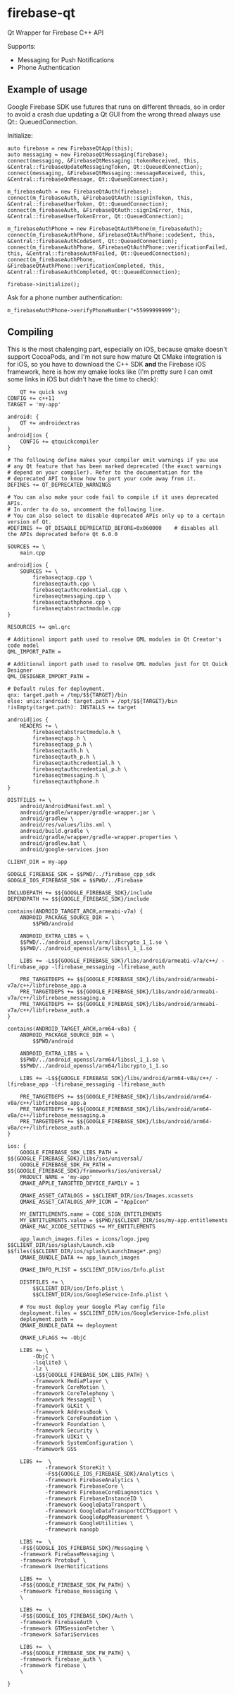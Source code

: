 # firebase-qt
Qt Wrapper for Firebase C++ API

Supports:
 * Messaging for Push Notifications
 * Phone Authentication

## Example of usage

Google Firebase SDK use futures that runs on different threads, so in order to avoid a crash due updating a Qt GUI from the wrong thread always use Qt:: QueuedConnection.

Initialize:

    auto firebase = new FirebaseQtApp(this);
    auto messaging = new FirebaseQtMessaging(firebase);
    connect(messaging, &FirebaseQtMessaging::tokenReceived, this, &Central::firebaseUpdateMessagingToken, Qt::QueuedConnection);
    connect(messaging, &FirebaseQtMessaging::messageReceived, this, &Central::firebaseOnMessage, Qt::QueuedConnection);

    m_firebaseAuth = new FirebaseQtAuth(firebase);
    connect(m_firebaseAuth, &FirebaseQtAuth::signInToken, this, &Central::firebaseUserToken, Qt::QueuedConnection);
    connect(m_firebaseAuth, &FirebaseQtAuth::signInError, this, &Central::firebaseUserTokenError, Qt::QueuedConnection);

    m_firebaseAuthPhone = new FirebaseQtAuthPhone(m_firebaseAuth);
    connect(m_firebaseAuthPhone, &FirebaseQtAuthPhone::codeSent, this, &Central::firebaseAuthCodeSent, Qt::QueuedConnection);
    connect(m_firebaseAuthPhone, &FirebaseQtAuthPhone::verificationFailed, this, &Central::firebaseAuthFailed, Qt::QueuedConnection);
    connect(m_firebaseAuthPhone, &FirebaseQtAuthPhone::verificationCompleted, this, &Central::firebaseAuthCompleted, Qt::QueuedConnection);
    
    firebase->initialize();
    
    
Ask for a phone number authentication:

    m_firebaseAuthPhone->verifyPhoneNumber("+55999999999");

## Compiling

This is the most chalenging part, especially on iOS, because qmake doesn't support CocoaPods, and I'm not sure how mature Qt CMake integration is for iOS, so you have to download the C++ SDK **and** the Firebase iOS framework, here is how my qmake looks like (I'm pretty sure I can omit some links in iOS but didn't have the time to check):

        QT += quick svg
    CONFIG += c++11
    TARGET = 'my-app'

    android: {
        QT += androidextras
    }
    android|ios {
        CONFIG += qtquickcompiler
    }

    # The following define makes your compiler emit warnings if you use
    # any Qt feature that has been marked deprecated (the exact warnings
    # depend on your compiler). Refer to the documentation for the
    # deprecated API to know how to port your code away from it.
    DEFINES += QT_DEPRECATED_WARNINGS

    # You can also make your code fail to compile if it uses deprecated APIs.
    # In order to do so, uncomment the following line.
    # You can also select to disable deprecated APIs only up to a certain version of Qt.
    #DEFINES += QT_DISABLE_DEPRECATED_BEFORE=0x060000    # disables all the APIs deprecated before Qt 6.0.0

    SOURCES += \
        main.cpp

    android|ios {
        SOURCES += \
            firebaseqtapp.cpp \
            firebaseqtauth.cpp \
            firebaseqtauthcredential.cpp \
            firebaseqtmessaging.cpp \
            firebaseqtauthphone.cpp \
            firebaseqtabstractmodule.cpp
    }

    RESOURCES += qml.qrc

    # Additional import path used to resolve QML modules in Qt Creator's code model
    QML_IMPORT_PATH =

    # Additional import path used to resolve QML modules just for Qt Quick Designer
    QML_DESIGNER_IMPORT_PATH =

    # Default rules for deployment.
    qnx: target.path = /tmp/$${TARGET}/bin
    else: unix:!android: target.path = /opt/$${TARGET}/bin
    !isEmpty(target.path): INSTALLS += target

    android|ios {
        HEADERS += \
            firebaseqtabstractmodule.h \
            firebaseqtapp.h \
            firebaseqtapp_p.h \
            firebaseqtauth.h \
            firebaseqtauth_p.h \
            firebaseqtauthcredential.h \
            firebaseqtauthcredential_p.h \
            firebaseqtmessaging.h \
            firebaseqtauthphone.h
    }

    DISTFILES += \
        android/AndroidManifest.xml \
        android/gradle/wrapper/gradle-wrapper.jar \
        android/gradlew \
        android/res/values/libs.xml \
        android/build.gradle \
        android/gradle/wrapper/gradle-wrapper.properties \
        android/gradlew.bat \
        android/google-services.json

    CLIENT_DIR = my-app

    GOOGLE_FIREBASE_SDK = $$PWD/../firebase_cpp_sdk
    GOOGLE_IOS_FIREBASE_SDK = $$PWD/../Firebase

    INCLUDEPATH += $${GOOGLE_FIREBASE_SDK}/include
    DEPENDPATH += $${GOOGLE_FIREBASE_SDK}/include

    contains(ANDROID_TARGET_ARCH,armeabi-v7a) {
        ANDROID_PACKAGE_SOURCE_DIR = \
            $$PWD/android

        ANDROID_EXTRA_LIBS = \
        $$PWD/../android_openssl/arm/libcrypto_1_1.so \
        $$PWD/../android_openssl/arm/libssl_1_1.so

        LIBS += -L$${GOOGLE_FIREBASE_SDK}/libs/android/armeabi-v7a/c++/ -lfirebase_app -lfirebase_messaging -lfirebase_auth

        PRE_TARGETDEPS += $${GOOGLE_FIREBASE_SDK}/libs/android/armeabi-v7a/c++/libfirebase_app.a
        PRE_TARGETDEPS += $${GOOGLE_FIREBASE_SDK}/libs/android/armeabi-v7a/c++/libfirebase_messaging.a
        PRE_TARGETDEPS += $${GOOGLE_FIREBASE_SDK}/libs/android/armeabi-v7a/c++/libfirebase_auth.a
    }

    contains(ANDROID_TARGET_ARCH,arm64-v8a) {
        ANDROID_PACKAGE_SOURCE_DIR = \
            $$PWD/android

        ANDROID_EXTRA_LIBS = \
        $$PWD/../android_openssl/arm64/libssl_1_1.so \
        $$PWD/../android_openssl/arm64/libcrypto_1_1.so

        LIBS += -L$${GOOGLE_FIREBASE_SDK}/libs/android/arm64-v8a/c++/ -lfirebase_app -lfirebase_messaging -lfirebase_auth

        PRE_TARGETDEPS += $${GOOGLE_FIREBASE_SDK}/libs/android/arm64-v8a/c++/libfirebase_app.a
        PRE_TARGETDEPS += $${GOOGLE_FIREBASE_SDK}/libs/android/arm64-v8a/c++/libfirebase_messaging.a
        PRE_TARGETDEPS += $${GOOGLE_FIREBASE_SDK}/libs/android/arm64-v8a/c++/libfirebase_auth.a
    }

    ios: {
        GOOGLE_FIREBASE_SDK_LIBS_PATH = $${GOOGLE_FIREBASE_SDK}/libs/ios/universal/
        GOOGLE_FIREBASE_SDK_FW_PATH = $${GOOGLE_FIREBASE_SDK}/frameworks/ios/universal/
        PRODUCT_NAME = 'my-app'
        QMAKE_APPLE_TARGETED_DEVICE_FAMILY = 1

        QMAKE_ASSET_CATALOGS = $$CLIENT_DIR/ios/Images.xcassets
        QMAKE_ASSET_CATALOGS_APP_ICON = "AppIcon"

        MY_ENTITLEMENTS.name = CODE_SIGN_ENTITLEMENTS
        MY_ENTITLEMENTS.value = $$PWD/$$CLIENT_DIR/ios/my-app.entitlements
        QMAKE_MAC_XCODE_SETTINGS += MY_ENTITLEMENTS

        app_launch_images.files = icons/logo.jpeg $$CLIENT_DIR/ios/splash/Launch.xib $$files($$CLIENT_DIR/ios/splash/LaunchImage*.png)
        QMAKE_BUNDLE_DATA += app_launch_images

        QMAKE_INFO_PLIST = $$CLIENT_DIR/ios/Info.plist

        DISTFILES += \
            $$CLIENT_DIR/ios/Info.plist \
            $$CLIENT_DIR/ios/GoogleService-Info.plist \

        # You must deploy your Google Play config file
        deployment.files = $$CLIENT_DIR/ios/GoogleService-Info.plist
        deployment.path =
        QMAKE_BUNDLE_DATA += deployment

        QMAKE_LFLAGS += -ObjC

        LIBS += \
            -ObjC \
            -lsqlite3 \
            -lz \
            -L$${GOOGLE_FIREBASE_SDK_LIBS_PATH} \
            -framework MediaPlayer \
            -framework CoreMotion \
            -framework CoreTelephony \
            -framework MessageUI \
            -framework GLKit \
            -framework AddressBook \
            -framework CoreFoundation \
            -framework Foundation \
            -framework Security \
            -framework UIKit \
            -framework SystemConfiguration \
            -framework GSS

        LIBS +=  \
                -framework StoreKit \
                -F$${GOOGLE_IOS_FIREBASE_SDK}/Analytics \
                -framework FirebaseAnalytics \
                -framework FirebaseCore \
                -framework FirebaseCoreDiagnostics \
                -framework FirebaseInstanceID \
                -framework GoogleDataTransport \
                -framework GoogleDataTransportCCTSupport \
                -framework GoogleAppMeasurement \
                -framework GoogleUtilities \
                -framework nanopb

        LIBS +=  \
        -F$${GOOGLE_IOS_FIREBASE_SDK}/Messaging \
        -framework FirebaseMessaging \
        -framework Protobuf \
        -framework UserNotifications

        LIBS +=  \
        -F$${GOOGLE_FIREBASE_SDK_FW_PATH} \
        -framework firebase_messaging \
        \

        LIBS +=  \
        -F$${GOOGLE_IOS_FIREBASE_SDK}/Auth \
        -framework FirebaseAuth \
        -framework GTMSessionFetcher \
        -framework SafariServices

        LIBS +=  \
        -F$${GOOGLE_FIREBASE_SDK_FW_PATH} \
        -framework firebase_auth \
        -framework firebase \
        \

    }
